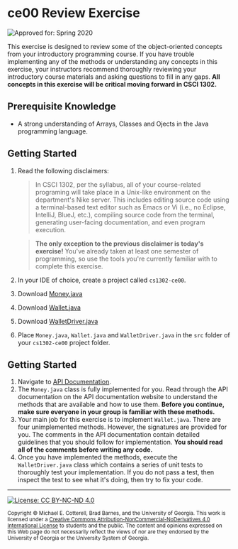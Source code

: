 # ce00 Review Exercise

![Approved for: Spring 2020](https://img.shields.io/badge/Approved%20for-Spring%202020-blue)

This exercise is designed to review some of the object-oriented concepts from your introductory programming course.
If you have trouble implementing any of the methods or understanding any concepts in this exercise, your instructors
recommend thoroughly reviewing your introductory course materials and asking questions to fill in any gaps. 
**All concepts in this exercise will be critical moving forward in CSCI 1302.**

## Prerequisite Knowledge

* A strong understanding of Arrays, Classes and Ojects in the Java programming language.

## Getting Started

   1. Read the following disclaimers:
      
      > In CSCI 1302, per the syllabus, all of your course-related programing will take place in a 
      > Unix-like environment on the department's Nike server. This includes editing source code
      > using a terminal-based text editor such as Emacs or Vi (i.e., no Eclipse, IntelliJ, BlueJ, etc.), 
      > compiling source code from the terminal, generating user-facing documentation, and 
      > even program execution.
      
      > **The only exception to the previous disclaimer is today's exercise!** You've already taken
      > at least one semester of programming, so use the tools you're currently familiar with to
      > complete this exercise.
      
   1. In your IDE of choice, create a project called `cs1302-ce00`. 
   1. Download [Money.java](https://raw.githubusercontent.com/cs1302uga/cs1302-ce00/master/src/Money.java)
   1. Download [Wallet.java](https://raw.githubusercontent.com/cs1302uga/cs1302-ce00/master/src/Wallet.java)
   1. Download [WalletDriver.java](https://raw.githubusercontent.com/cs1302uga/cs1302-ce00/master/src/WalletDriver.java)
   1. Place `Money.java`, `Wallet.java` and `WalletDriver.java` in the `src` folder of your `cs1302-ce00` project folder.
   
## Getting Started

   1. Navigate to [API Documentation](http://cobweb.cs.uga.edu/~cs1302a/cs1302-ce00-doc/).
   1. The `Money.java` class is fully implemented for you. Read through the API documentation on the
      API documentation website to understand the methods that are available and how to use them.
      **Before you continue, make sure everyone in your group is familiar with these methods.**
   1. Your main job for this exercise is to implement `Wallet.java`. There are four unimplemented methods. 
      However, the signatures are provided for you. The comments in the API documentation contain detailed 
      guidelines that you should follow for implementation. **You should read all of the comments before
      writing any code.**
   1. Once you have implemented the methods, execute the `WalletDriver.java` class which contains 
      a series of unit tests to thoroughly test your implementation. If you do not pass a test, then
      inspect the test to see what it's doing, then try to fix your code.
   
<hr/>

[![License: CC BY-NC-ND 4.0](https://img.shields.io/badge/License-CC%20BY--NC--ND%204.0-lightgrey.svg)](http://creativecommons.org/licenses/by-nc-nd/4.0/)

<small>
Copyright &copy; Michael E. Cotterell, Brad Barnes, and the University of Georgia.
This work is licensed under a <a rel="license" href="http://creativecommons.org/licenses/by-nc-nd/4.0/">Creative Commons Attribution-NonCommercial-NoDerivatives 4.0 International License</a> to students and the public.
The content and opinions expressed on this Web page do not necessarily reflect the views of nor are they endorsed by the University of Georgia or the University System of Georgia.
</small>
